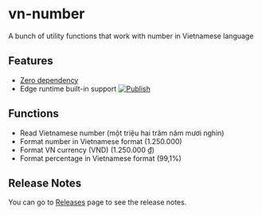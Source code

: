 # vn-number

A bunch of utility functions that work with number in Vietnamese language

## Features

- [Zero dependency](https://jsr.io/@hckhanh/vn-number/dependencies)
- Edge runtime built-in support [![Publish](https://github.com/hckhanh/vn-number/actions/workflows/publish.yml/badge.svg)](https://github.com/hckhanh/vn-number/actions/workflows/publish.yml)

## Functions

- Read Vietnamese number (một triệu hai trăm năm mươi nghìn)
- Format number in Vietnamese format (1.250.000)
- Format VN currency (VND) (1.250.000 ₫)
- Format percentage in Vietnamese format (99,1%)

## Release Notes

You can go to [Releases](https://github.com/hckhanh/vn-number/releases) page to see the release notes.
